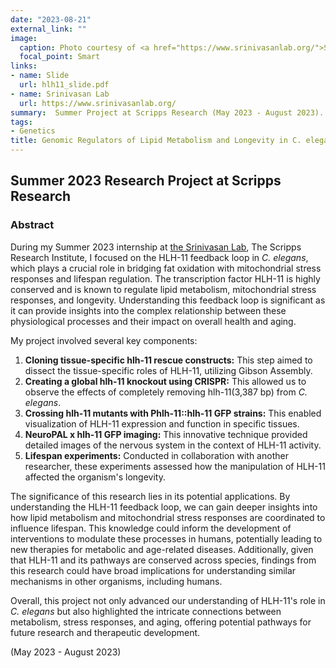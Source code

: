```yaml
---
date: "2023-08-21"
external_link: ""
image:
  caption: Photo courtesy of <a href="https://www.srinivasanlab.org/">Srinivasan Lab</a>, cited from <a href="https://elifesciences.org/articles/58815/figures">this paper</a>
  focal_point: Smart
links:
- name: Slide
  url: hlh11_slide.pdf
- name: Srinivasan Lab
  url: https://www.srinivasanlab.org/
summary:  Summer Project at Scripps Research (May 2023 - August 2023).
tags:
- Genetics
title: Genomic Regulators of Lipid Metabolism and Longevity in C. elegans
---
```


## Summer 2023 Research Project at Scripps Research

### Abstract

During my Summer 2023 internship at [the Srinivasan Lab](https://www.srinivasanlab.org/), The Scripps Research Institute, I focused on the HLH-11 feedback loop in *C. elegans*, which plays a crucial role in bridging fat oxidation with mitochondrial stress responses and lifespan regulation. The transcription factor HLH-11 is highly conserved and is known to regulate lipid metabolism, mitochondrial stress responses, and longevity. Understanding this feedback loop is significant as it can provide insights into the complex relationship between these physiological processes and their impact on overall health and aging.

My project involved several key components:
 
1. **Cloning tissue-specific hlh-11 rescue constructs:** This step aimed to dissect the tissue-specific roles of HLH-11, utilizing Gibson Assembly.
2. **Creating a global hlh-11 knockout using CRISPR:** This allowed us to observe the effects of completely removing hlh-11(3,387 bp) from *C. elegans*.
3. **Crossing hlh-11 mutants with Phlh-11::hlh-11 GFP strains:** This enabled visualization of HLH-11 expression and function in specific tissues.
4. **NeuroPAL x hlh-11 GFP imaging:** This innovative technique provided detailed images of the nervous system in the context of HLH-11 activity.
5. **Lifespan experiments:** Conducted in collaboration with another researcher, these experiments assessed how the manipulation of HLH-11 affected the organism's longevity.

The significance of this research lies in its potential applications. By understanding the HLH-11 feedback loop, we can gain deeper insights into how lipid metabolism and mitochondrial stress responses are coordinated to influence lifespan. This knowledge could inform the development of interventions to modulate these processes in humans, potentially leading to new therapies for metabolic and age-related diseases. Additionally, given that HLH-11 and its pathways are conserved across species, findings from this research could have broad implications for understanding similar mechanisms in other organisms, including humans.

Overall, this project not only advanced our understanding of HLH-11's role in *C. elegans* but also highlighted the intricate connections between metabolism, stress responses, and aging, offering potential pathways for future research and therapeutic development.

(May 2023 - August 2023)